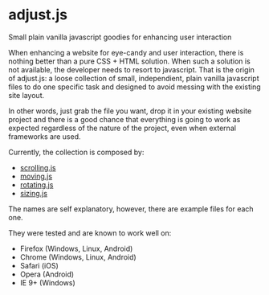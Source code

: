 # adjust.js
Small plain vanilla javascript goodies for enhancing user interaction

When enhancing a website for eye-candy and user interaction, there is nothing better than a pure CSS + HTML solution. When such a solution is not available, the developer needs to resort to javascript. That is the origin of adjust.js: a loose collection of small, independient, plain vanilla javascript files to do one specific task and designed to avoid messing with the existing site layout.

In other words, just grab the file you want, drop it in your existing website project and there is a good chance that everything is going to work as expected regardless of the nature of the project, even when external frameworks are used. 

Currently, the collection is composed by:

* [scrolling.js](http://j-pel/github.com/scrolling.html)
* [moving.js](http://j-pel/github.com/moving.html)
* [rotating.js](http://j-pel/github.com/rotating.html)
* [sizing.js](http://j-pel/github.com/sizing.html)

The names are self explanatory, however, there are example files for each one.

They were tested and are known to work well on:
* Firefox (Windows, Linux, Android)
* Chrome (Windows, Linux, Android)
* Safari (iOS)
* Opera (Android)
* IE 9+ (Windows)

